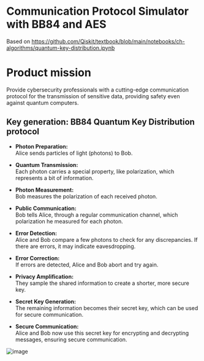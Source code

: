 # Communication Protocol Simulator with BB84 and AES
Based on https://github.com/Qiskit/textbook/blob/main/notebooks/ch-algorithms/quantum-key-distribution.ipynb

# Product mission
Provide cybersecurity professionals with a cutting-edge communication protocol for the transmission of sensitive data, providing safety even against quantum computers. 

## Key generation: BB84 Quantum Key Distribution protocol

- **Photon Preparation:**<br/>
Alice sends particles of light (photons) to Bob.

- **Quantum Transmission:**<br/>
Each photon carries a special property, like polarization, which represents a bit of information.

- **Photon Measurement:**<br/>
Bob measures the polarization of each received photon.

- **Public Communication:**<br/>
Bob tells Alice, through a regular communication channel, which polarization he measured for each photon.

- **Error Detection:**<br/>
Alice and Bob compare a few photons to check for any discrepancies. If there are errors, it may indicate eavesdropping.

- **Error Correction:**<br/>
If errors are detected, Alice and Bob abort and try again.

- **Privacy Amplification:**<br/>
They sample the shared information to create a shorter, more secure key.

- **Secret Key Generation:**<br/>
The remaining information becomes their secret key, which can be used for secure communication.

- **Secure Communication:**<br/>
Alice and Bob now use this secret key for encrypting and decrypting messages, ensuring secure communication.

![image](https://github.com/Jpark99/Quantum_Security/assets/10427379/257c7751-839a-42ac-a252-b19378e0b12f)


